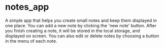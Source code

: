 # notes_app
A simple app that helps you create small notes and keep them displayed in one place. 
You can add a new note by clicking the 'new note' button. After you finish creating a note, it will be stored in the local storage, and displayed on screen.
You can also edit or delete notes by choosing a button in the menu of each note.
